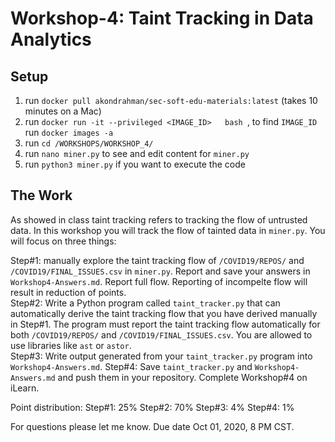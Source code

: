 # Workshop-4: Taint Tracking in Data Analytics

## Setup 


1. run `docker pull akondrahman/sec-soft-edu-materials:latest` (takes 10 minutes on a Mac)
2. run `docker run -it --privileged <IMAGE_ID>   bash `, to find `IMAGE_ID` run `docker images -a`
3. run `cd /WORKSHOPS/WORKSHOP_4/` 
4. run `nano miner.py` to see and edit content for `miner.py` 
5. run `python3 miner.py` if you want to execute the code 

## The Work 

As showed in class taint tracking refers to tracking the flow of untrusted data. In this workshop you will track the flow of tainted data in `miner.py`. You will focus on three things:  

Step#1: manually explore the taint tracking flow of `/COVID19/REPOS/` and `/COVID19/FINAL_ISSUES.csv` in `miner.py`. Report and save your answers in `Workshop4-Answers.md`. 
Report full flow. Reporting of incompelte flow will result in reduction of points.   
Step#2: Write a Python program called `taint_tracker.py` that can automatically derive the taint tracking flow that you have derived manually in Step#1. The program must report the taint tracking flow automatically for both `/COVID19/REPOS/` and `/COVID19/FINAL_ISSUES.csv`. You are allowed to use libraries like `ast` or `astor`.     
Step#3: Write output generated from your `taint_tracker.py` program into `Workshop4-Answers.md`. 
Step#4: Save `taint_tracker.py` and `Workshop4-Answers.md` and push them in your repository. Complete Workshop#4 on iLearn. 

Point distribution: 
Step#1: 25% 
Step#2: 70% 
Step#3:  4% 
Step#4:  1% 

For questions please let me know. Due date Oct 01, 2020, 8 PM CST. 